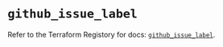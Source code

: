 # `github_issue_label`

Refer to the Terraform Registory for docs: [`github_issue_label`](https://registry.terraform.io/providers/integrations/github/5.25.0/docs/resources/issue_label).
